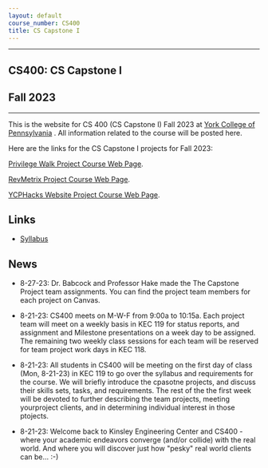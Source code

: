 ```yaml
---
layout: default
course_number: CS400
title: CS Capstone I
---
```


--- --- --- --- --- --- --- --- --- --- --- --- --- --- --- --- --- --- --- --- --- --- --- ---

## CS400: CS Capstone I

## Fall 2023

--- --- --- --- --- --- --- --- --- --- --- --- --- --- --- --- --- --- --- --- --- --- --- ---

This is the website for CS 400 (CS Capstone I) Fall 2023 at [York College of Pennsylvania](http://www.ycp.edu) .  All information related to the course will be posted here.

Here are the links for the CS Capstone I projects for Fall 2023:

<!-- [Blockhouse RFQ Project Web Page](./projects/Blockhouse-RFQ-Project/index.html). -->
 
[Privilege Walk Project Course Web Page](./projects/Privilege-Walk-Project/index.html).

[RevMetrix Project Course Web Page](./projects/RevMetrix-Project/index.html).

[YCPHacks Website Project Course Web Page](./projects/YCPHacks-Website-Project/index.html).


## Links

* [Syllabus](syllabus.html)

## News
<!-- Commenting out News until it's needed - and the dates could change, anyway

* 11-14-22: Assignment 7 (Final Report and Final Peer Evals) are both due by Noon, Sunday, 12-11-22

* 11-14-22: Assignment 7 (Final System Presentation) is from 11:00am to 12:50pm, Monday, 12-5-22, with presentation and demo in class

* 11-14-22: Assignment 7 (Draft Technical Report) is due by Noon, Sunday, 12-4-22, in your Google Team Drive

* 11-14-22: Your status report for Monday, 11-28-22 has been moved to Wednesday, 11-30-22

* 11-14-22: On Monday, 11-21-22, you will be giving your status update to your clients: Tyler Franks & David McHugh 

* 10-28-22: Assignment 6 (50% Working System) is at 11:00am, Monday, 11-14-22, with presentation and demo during class

* 9-29-22: Mid-Semester Peer Evals are due Wednesday, 10-26-22 by Noon, via email in PDF form

* 9-29-22: Assignment 5 (Minimal Working System) is due 11:00am, Monday, 10-24-22, with presentation and demo during class

* 9-29-22: Assignment 4 (Analysis & Design) has been moved to 11:00am, Wednesday, 10-5-22, with presentation during class

* 9-19-22: Assignment 3 (Requirements) is due by 11:00am, Monday, 9-26-22, with presentation during class

* 9-19-22: Assignment 2 (Weekly Journals) are now due every Monday by 11:00am (prior to class), with a summary presentation in class on the days that do not already have another assignment due

* 8-27-22: Assignment 1 (Readiness Demo) is due by 11:00am, Friday, 9-16-22, with presentation during class

* 8-27-22: Assignment 1 (Project Proposal) is due by 11:00am, Friday, 9-9-22, with presentation during class

-->

* 8-27-23: Dr. Babcock and Professor Hake made the The Capstone Project team assignments.  You can find the project team members for each project on Canvas.

* 8-21-23: CS400 meets on M-W-F from 9:00a to 10:15a.  Each project team will meet on a weekly basis in KEC 119 for status reports, and assignment and Milestone presentations on a week day to be assigned.  The remaining two weekly class sessions for each team will be reserved for team project work days in KEC 118.

* 8-21-23: All students in CS400 will be meeting on the first day of class (Mon, 8-21-23) in KEC 119 to go over the syllabus and requirements for the course.  We will briefly introduce the cpasotne projects, and discuss their skills sets, tasks, and requirements.  The rest of the the first week will be devoted to further describing the team projects, meeting yourproject clients, and in determining individual interest in those ptojects.

* 8-21-23: Welcome back to Kinsley Engineering Center and CS400 - where your academic endeavors converge (and/or collide) with the real world.  And where you will discover just how "pesky" real world clients can be... :-)